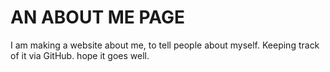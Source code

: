 # AN ABOUT ME PAGE
I am making a website about me, to tell people about myself. Keeping track of it via GitHub.
hope it goes well.

